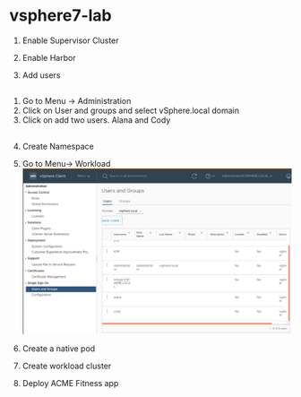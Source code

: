 # vsphere7-lab

1. Enable Supervisor Cluster

2. Enable Harbor

3. Add users
##
1. Go to Menu -> Administration
2. Click on User and groups and select vSphere.local domain
3. Click on add two users. Alana and Cody

## 
4. Create Namespace
1. Go to Menu-> Workload 
![Worklload management](./images/accesscontrol.png)

3. Create a native pod

4. Create workload cluster

5. Deploy ACME Fitness app

